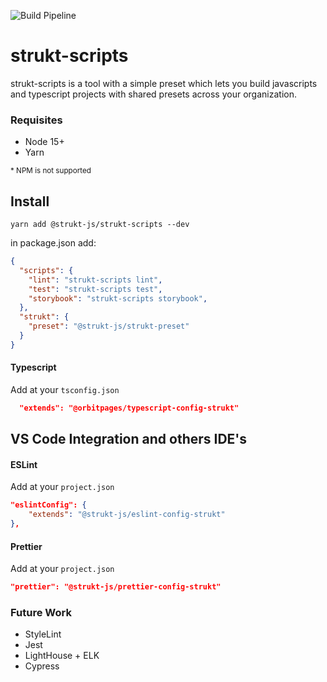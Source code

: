 ![Build Pipeline](https://github.com/strukt-js/strukt-scripts/workflows/Build,%20Lint,%20Test/badge.svg?branch=main)

# strukt-scripts

strukt-scripts is a tool with a simple preset which lets you build javascripts and typescript projects with shared presets across your organization.

### Requisites 
 - Node 15+ 
 - Yarn 

<sub> * NPM is not supported </sub>
 
## Install

```shell
yarn add @strukt-js/strukt-scripts --dev
```

in package.json add:

```json
{
  "scripts": {
    "lint": "strukt-scripts lint",
    "test": "strukt-scripts test",
    "storybook": "strukt-scripts storybook",
  },
  "strukt": {
    "preset": "@strukt-js/strukt-preset"
  }
}
```

#### Typescript
Add at your `tsconfig.json`
```json
  "extends": "@orbitpages/typescript-config-strukt"
```

## VS Code Integration and others IDE's

#### ESLint
Add at your `project.json`
```json
"eslintConfig": {
    "extends": "@strukt-js/eslint-config-strukt"
},
```

#### Prettier
Add at your `project.json`
```json
"prettier": "@strukt-js/prettier-config-strukt"
```

### Future Work
* StyleLint
* Jest
* LightHouse + ELK
* Cypress

